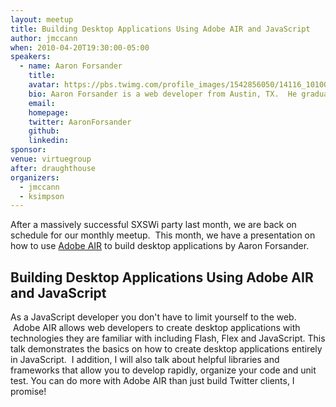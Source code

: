 ```yaml
---
layout: meetup
title: Building Desktop Applications Using Adobe AIR and JavaScript
author: jmccann
when: 2010-04-20T19:30:00-05:00
speakers:
  - name: Aaron Forsander
    title:
    avatar: https://pbs.twimg.com/profile_images/1542856050/14116_10100201593422040_7905226_60357440_1066919_n_bigger.jpg
    bio: Aaron Forsander is a web developer from Austin, TX.  He graduated from The University of Texas at Austin in 2008 with a degree in Electrical Engineering and, to the chagrin of his parents, immediately discarded it to build web applications.  He is currently a developer for Four Kitchens where he helps them make BIG websites.
    email:
    homepage:
    twitter: AaronForsander
    github:
    linkedin:
sponsor:
venue: virtuegroup
after: draughthouse
organizers:
  - jmccann
  - ksimpson
---
```


After a massively successful SXSWi party last month, we are back on schedule for our monthly meetup.  This month, we have a presentation on how to use [Adobe AIR](http://www.adobe.com/products/air/) to build desktop applications by Aaron Forsander.

## Building Desktop Applications Using Adobe AIR and JavaScript

As a JavaScript developer you don't have to limit yourself to the web.  Adobe AIR allows web developers to create desktop applications with technologies they are familiar with including Flash, Flex and JavaScript. This talk demonstrates the basics on how to create desktop applications entirely in JavaScript.  I addition, I will also talk about helpful libraries and frameworks that allow you to develop rapidly, organize your code and unit test. You can do more with Adobe AIR than just build Twitter clients, I promise!
